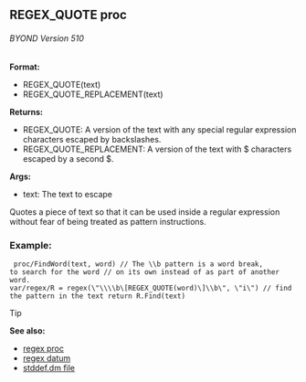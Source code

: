 ## REGEX_QUOTE proc 
###### BYOND Version 510

**Format:**
+   REGEX_QUOTE(text)
+   REGEX_QUOTE_REPLACEMENT(text)
<!-- -->
**Returns:**
+   REGEX_QUOTE: A version of the text with any special regular
    expression characters escaped by backslashes.
+   REGEX_QUOTE_REPLACEMENT: A version of the text with \$ characters
    escaped by a second \$.
<!-- -->
**Args:**
+   text: The text to escape


Quotes a piece of text so that it can be used inside a regular
expression without fear of being treated as pattern instructions.
### Example:

```
 proc/FindWord(text, word) // The \\b pattern is a word break,
to search for the word // on its own instead of as part of another word.
var/regex/R = regex(\"\\\\b\[REGEX_QUOTE(word)\]\\b\", \"i\") // find
the pattern in the text return R.Find(text) 
```


> [!TIP] 
> **See also:**
> +   [regex proc](/ref/proc/regex.md) 
> +   [regex datum](/ref/regex.md) 
> +   [stddef.dm file](/ref/%7B%7Bappendix%7D%7D/stddef%2edm.md) <!-- -->